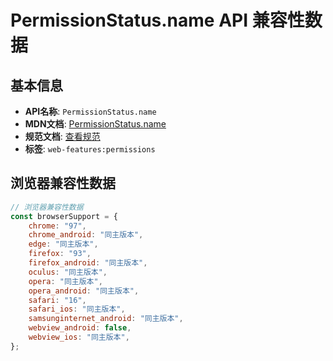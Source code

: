 # PermissionStatus.name API 兼容性数据

## 基本信息

- **API名称**: `PermissionStatus.name`
- **MDN文档**: [PermissionStatus.name](https://developer.mozilla.org/docs/Web/API/PermissionStatus/name)
- **规范文档**: [查看规范](https://w3c.github.io/permissions/#dom-permissionstatus-name)
- **标签**: `web-features:permissions`

## 浏览器兼容性数据

```javascript
// 浏览器兼容性数据
const browserSupport = {
    chrome: "97",
    chrome_android: "同主版本",
    edge: "同主版本",
    firefox: "93",
    firefox_android: "同主版本",
    oculus: "同主版本",
    opera: "同主版本",
    opera_android: "同主版本",
    safari: "16",
    safari_ios: "同主版本",
    samsunginternet_android: "同主版本",
    webview_android: false,
    webview_ios: "同主版本",
};

```

